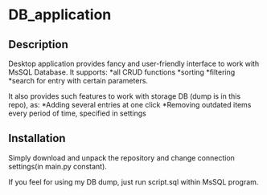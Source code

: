 # DB_application
## Description
Desktop application provides fancy and user-friendly interface to work with MsSQL Database.
It supports:
*all CRUD functions 
*sorting 
*filtering
*search for entry with certain parameters.

It also provides such features to work with storage DB (dump is in this repo), as:
*Adding several entries at one click
*Removing outdated items every period of time, specified in settings

## Installation
Simply download and unpack the repository and change connection settings(in main.py constant).

If you feel for using my DB dump, just run script.sql within MsSQL program.

